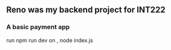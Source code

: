 
## Reno was my backend project for INT222
### A basic payment app

run npm run dev on , node index.js
